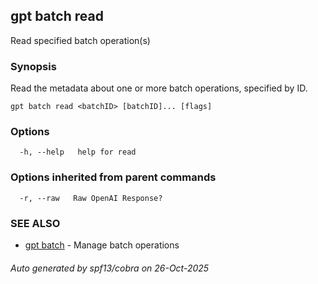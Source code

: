 ## gpt batch read

Read specified batch operation(s)

### Synopsis

Read the metadata about one or more batch operations, specified by ID.

```
gpt batch read <batchID> [batchID]... [flags]
```

### Options

```
  -h, --help   help for read
```

### Options inherited from parent commands

```
  -r, --raw   Raw OpenAI Response?
```

### SEE ALSO

* [gpt batch](gpt_batch.md)	 - Manage batch operations

###### Auto generated by spf13/cobra on 26-Oct-2025

